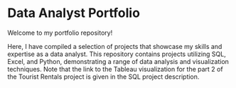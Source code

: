 # Data Analyst Portfolio

Welcome to my portfolio repository! 

Here, I have compiled a selection of projects that showcase my skills and expertise as a data analyst. This repository contains projects utilizing SQL, Excel, and Python, demonstrating a range of data analysis and visualization techniques.
Note that the link to the Tableau visualization for the part 2 of the Tourist Rentals project is given in the SQL project description.
